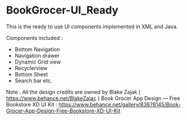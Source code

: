 # BookGrocer-UI_Ready
This is the ready to use UI components implemented in XML and Java.

Components included : 

  * Bottom Navigation
  * Navigation drawer
  * Dynamic Grid view
  * Recyclerview
  * Bottom Sheet
  * Search bar etc.
  
Note : 
All the design credits are owned by Blake Zajak ( https://www.behance.net/BlakeZajac )
Book Grocer App Design — Free Bookstore XD UI Kit : https://www.behance.net/gallery/83678145/Book-Grocer-App-Design-Free-Bookstore-XD-UI-Kit 

